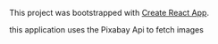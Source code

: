 This project was bootstrapped with [Create React App](https://github.com/facebook/create-react-app).

this application uses the Pixabay Api to fetch images